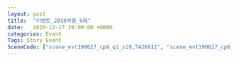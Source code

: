 ```yaml
---
layout: post
title:  "이벤트_2019여름_6화"
date:   2020-12-17 19:00:00 +0000
categories: Event
Tags: Story Event
SceneCode: ["scene_evt190627_cp6_q1_s10,7428611", "scene_evt190627_cp6_q2_s10,7428621", "scene_evt190627_cp6_q3_s10,7428631", "scene_evt190627_cp6_q4_s20,7428641"]
---
```

